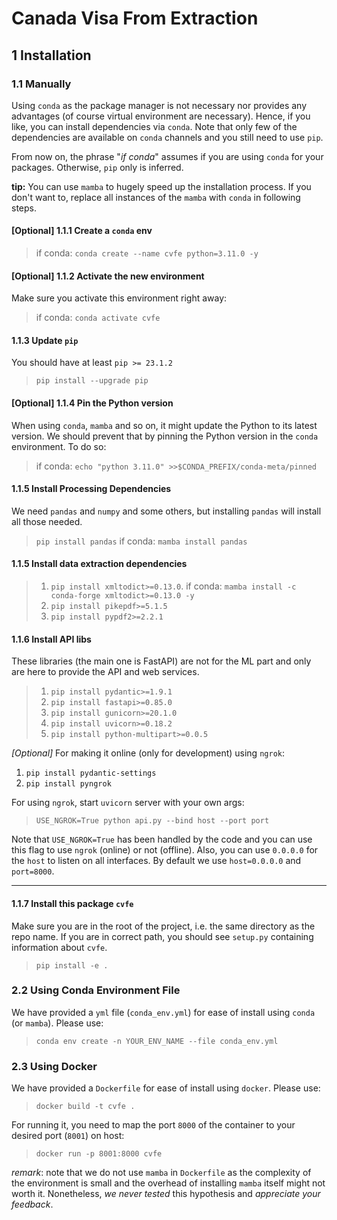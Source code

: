 # Canada Visa From Extraction

## 1 Installation

### 1.1 Manually

Using `conda` as the package manager is not necessary nor provides any advantages (of course virtual environment are necessary). Hence, if you like, you can install dependencies via `conda`. Note that only few of the dependencies are available on `conda` channels and you still need to use `pip`.

From now on, the phrase "*if conda*" assumes if you are using `conda` for your packages. Otherwise, `pip` only is inferred.

**tip:** You can use `mamba` to hugely speed up the installation process. If you don't want to, replace all instances of the `mamba` with `conda` in following steps.

#### \[Optional\] 1.1.1 Create a `conda` env

> if conda: `conda create --name cvfe python=3.11.0 -y`

#### \[Optional\] 1.1.2 Activate the new environment

Make sure you activate this environment right away:
> if conda: `conda activate cvfe`

#### 1.1.3 Update `pip`

You should have at least `pip >= 23.1.2`
> `pip install --upgrade pip`

#### \[Optional\] 1.1.4 Pin the Python version

When using `conda`, `mamba` and so on, it might update the Python to its latest version. We should prevent that by pinning the Python version in the `conda` environment. To do so:

> if conda: `echo "python 3.11.0" >>$CONDA_PREFIX/conda-meta/pinned`

#### 1.1.5 Install Processing Dependencies

We need `pandas` and `numpy` and some others, but installing `pandas` will install all those needed.

> `pip install pandas`
> if conda: `mamba install pandas`

#### 1.1.5 Install data extraction dependencies

> 1. `pip install xmltodict>=0.13.0`. if conda: `mamba install -c conda-forge xmltodict>=0.13.0 -y`
> 2. `pip install pikepdf>=5.1.5`
> 3. `pip install pypdf2>=2.2.1`

#### 1.1.6 Install API libs

These libraries (the main one is FastAPI) are not for the ML part and only are here to provide the API and web services.

>1. `pip install pydantic>=1.9.1`
>2. `pip install fastapi>=0.85.0`
>3. `pip install gunicorn>=20.1.0`
>4. `pip install uvicorn>=0.18.2`
>5. `pip install python-multipart>=0.0.5`

*\[Optional\]* For making it online (only for development) using `ngrok`:

1. `pip install pydantic-settings`
2. `pip install pyngrok`

For using `ngrok`, start `uvicorn` server with your own args:
>`USE_NGROK=True python api.py --bind host --port port`

Note that `USE_NGROK=True` has been handled by the code and you can use this flag to use `ngrok` (online) or not (offline). Also, you can use `0.0.0.0` for the `host` to listen on all interfaces. By default we use `host=0.0.0.0` and `port=8000`.

----

#### 1.1.7 Install this package `cvfe`

Make sure you are in the root of the project, i.e. the same directory as the repo name. If you are in correct path, you should see `setup.py` containing information about `cvfe`.
>`pip install -e .`

### 2.2 Using Conda Environment File

We have provided a `yml` file (`conda_env.yml`) for ease of install using `conda` (or `mamba`). Please use:
> `conda env create -n YOUR_ENV_NAME --file conda_env.yml`

### 2.3 Using Docker

We have provided a `Dockerfile` for ease of install using `docker`. Please use:
> `docker build -t cvfe .`

For running it, you need to map the port `8000` of the container to your desired port (`8001`) on host:
> `docker run -p 8001:8000 cvfe`

*remark*: note that we do not use `mamba` in `Dockerfile` as the complexity of the environment is small and the overhead of installing `mamba` itself might not worth it. Nonetheless, *we never tested* this hypothesis and *appreciate your feedback*.
